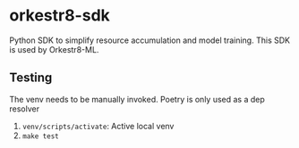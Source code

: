 # orkestr8-sdk

Python SDK to simplify resource accumulation and model training. This SDK is used by Orkestr8-ML.

## Testing

The venv needs to be manually invoked. Poetry is only used as a dep resolver
1. `venv/scripts/activate`: Active local venv
2. `make test`
